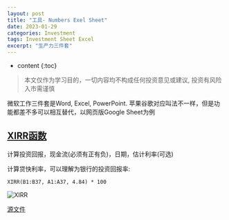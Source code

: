 ```yaml
---
layout: post
title: "工具- Numbers Exel Sheet"
date: 2023-01-29
categories: Investment
tags: Investment Sheet Excel
excerpt: "生产力三件套"
---
```


* content
{:toc}

> 本文仅作为学习目的，一切内容均不构成任何投资意见或建议, 投资有风险入市需谨慎

微软工作三件套是Word, Excel, PowerPoint. 苹果谷歌对应叫法不一样，但是功能都差不多可以相互替代，以网页版Google Sheet为例

## [XIRR函数](https://support.google.com/docs/answer/3093266)

计算投资回报，现金流(必须有正有负)，日期，估计利率(可选)

计算贷快利率，可以理解为银行的投资回报率:

```
XIRR(B1:B37, A1:A37, 4.84) * 100
```

![XIRR]({{site.static}}/images/google-sheet-xirr.png)

[源文件](https://docs.google.com/spreadsheets/d/1DYC3ItZEu9ST8dISp7PJ_-nn9xPGIJBb1DClb96PmRI/edit?usp=sharing)